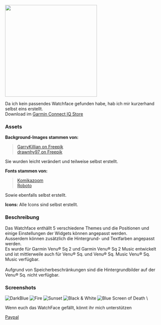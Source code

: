 <a href="https://apps.garmin.com/en-US/apps/ecf7eede-95f5-4f02-8ec5-0caa6cd3e60c" target="_blank"><img src="/Assets/Images/Screenshots/Title.jpg" width="300" /></a>

Da ich kein passendes Watchface gefunden habe, hab ich mir kurzerhand selbst eins erstellt.\
Download im <a href="https://apps.garmin.com/en-US/apps/ecf7eede-95f5-4f02-8ec5-0caa6cd3e60c" target="_blank">Garmin Connect IQ Store</a>

### Assets
**Background-Images stammen von:**
> <a href="https://www.freepik.com/free-vector/abstract-vector-red-mesh-background-chaotically-connected-points-polygons-flying-space-flying-debris-futuristic-technology-style-card-lines-points-circles-planes-futuristic-design_1283661.htm" target="_blank" rel="noopener">GarryKillian on Freepik</a>\
> <a href="https://www.freepik.com/free-vector/blurred-summer-background_900446.htm" target="_blank" rel="noopener">drawnhy97 on Freepik</a>

Sie wurden leicht verändert und teilweise selbst erstellt.

**Fonts stammen von:**
> <a href="https://www.dafont.com/komikazoom.font" target="_blank">Komikazoom</a>\
> <a href="https://www.dafont.com/roboto.font" target="_blank">Roboto</a>

Sowie ebenfalls selbst erstellt.

**Icons:**
Alle Icons sind selbst erstellt.

### Beschreibung
Das Watchface enthällt 5 verschiedene Themes und die Positionen und einige Einstellungen der Widgets können angepasst werden.\
Ausserdem können zusätzlich die Hintergrund- und Textfarben angepasst werden.\
Es wurde für Garmin Venu® Sq 2 und Garmin Venu® Sq 2 Music entwickelt und ist mittlerweile auch für Venu® Sq. und Venu® Sq. Music  Venu® Sq. Music verfügbar.\
\
Aufgrund von Speicherbeschränkungen sind die Hintergrundbilder auf der Venu® Sq. nicht verfügbar.



### Screenshots
![DarkBlue](/Assets/Images/Screenshots/1.jpg)
![Fire](/Assets/Images/Screenshots/2.jpg)
![Sunset](/Assets/Images/Screenshots/3.jpg)
![Black &amp; White](/Assets/Images/Screenshots/bw.jpg)
![Blue Screen of Death](/Assets/Images/Screenshots/bsod.jpg)
\

Wenn euch das WatchFace gefällt, könnt ihr mich unterstützen

[Paypal](https://paypal.me/RomanDrechsel)
